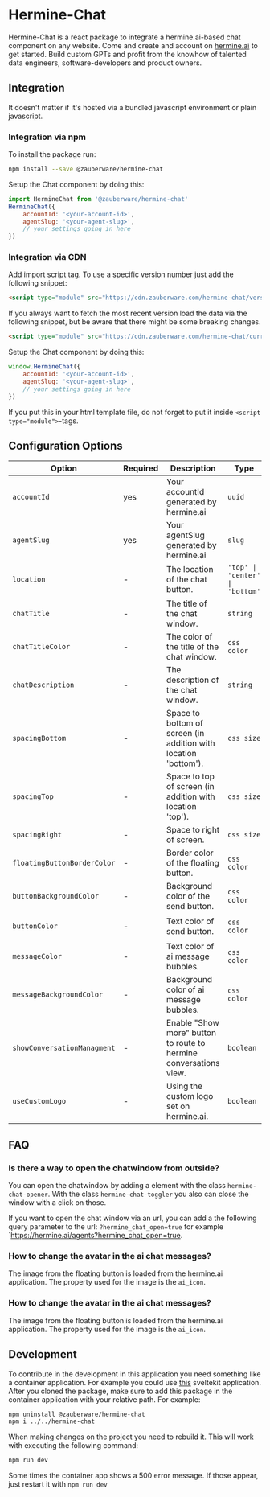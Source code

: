 # Hermine-Chat

Hermine-Chat is a react package to integrate a hermine.ai-based chat component on any website.
Come and create and account on [hermine.ai](https://hermine.ai) to get started. Build custom GPTs and profit from the knowhow of talented data engineers, software-developers and product owners.

## Integration

It doesn't matter if it's hosted via a bundled javascript environment or plain javascript.

### Integration via npm

To install the package run:

```bash
npm install --save @zauberware/hermine-chat
```

Setup the Chat component by doing this:

```javascript
import HermineChat from '@zauberware/hermine-chat'
HermineChat({
    accountId: '<your-account-id>',
    agentSlug: '<your-agent-slug>',
    // your settings going in here
})
```

### Integration via CDN

Add import script tag. To use a specific version number just add the following snippet:

```html
<script type="module" src="https://cdn.zauberware.com/hermine-chat/versions/v<VERION_NUMBER>/esm/index.js" crossorigin="anonymous"></script>
```

If you always want to fetch the most recent version load the data via the following snippet, but be aware that there might be some breaking changes.

```html
<script type="module" src="https://cdn.zauberware.com/hermine-chat/current/esm/index.js" crossorigin="anonymous"></script>
```

Setup the Chat component by doing this:

```javascript
window.HermineChat({
    accountId: '<your-account-id>',
    agentSlug: '<your-agent-slug>',
    // your settings going in here
})
```

If you put this in your html template file, do not forget to put it inside `<script type="module">`-tags.

## Configuration Options

| Option | Required | Description | Type | Example |
|--------|----------|-------------|------|---------|
| `accountId` | yes | Your accountId generated by hermine.ai | `uuid` | `11111111-2222-3333-4444-555555555555` |
| `agentSlug` | yes | Your agentSlug generated by hermine.ai | `slug` | `hermine-gpt` |
| `location`  | - | The location of the chat button. | `'top' \| 'center' \| 'bottom'` | `hermine-gpt` |
| `chatTitle`  | - | The title of the chat window. | `string` | `Hermine-Chat` |
| `chatTitleColor`  | - | The color of the title of the chat window. | `css color` | `rgb(15, 15, 15) \| 'red' \| '#e20'` |
| `chatDescription`  | - | The description of the chat window. | `string` | `Hermine-Chat` |
| `spacingBottom`  | - | Space to bottom of screen (in addition with location 'bottom'). | `css size` | `10px \| 10% \| 10vh` |
| `spacingTop`  | - | Space to top of screen (in addition with location 'top'). | `css size` | `10px \| 10% \| 10vh` |
| `spacingRight`  | - | Space to right of screen. | `css size` | `10px \| 10% \| 10vh` |
| `floatingButtonBorderColor`  | - | Border color of the floating button. | `css color` | `rgb(15, 15, 15) \| 'red' \| '#e20'` |
| `buttonBackgroundColor`  | - | Background color of the send button. | `css color` | `rgb(15, 15, 15) \| 'red' \| '#e20'` |
| `buttonColor`  | - | Text color of send button. | `css color` | `rgb(15, 15, 15) \| 'red' \| '#e20'` |
| `messageColor`  | - | Text color of ai message bubbles. | `css color` | `rgb(15, 15, 15) \| 'red' \| '#e20'` |
| `messageBackgroundColor`  | - | Background color of ai message bubbles. | `css color` | `rgb(15, 15, 15) \| 'red' \| '#e20'` |
| `showConversationManagment`  | - | Enable "Show more" button to route to hermine conversations view. | `boolean` | `true` |
| `useCustomLogo`  | - | Using the custom logo set on hermine.ai. | `boolean` | `true` |

## FAQ

### Is there a way to open the chatwindow from outside?

You can open the chatwindow by adding a element with the class `hermine-chat-opener`. With the class `hermine-chat-toggler` you also can close the window with a click on those.

If you want to open the chat window via an url, you can add a the following query parameter to the url: `?hermine_chat_open=true` for example `https://hermine.ai/agents?hermine_chat_open=true.

### How to change the avatar in the ai chat messages?

The image from the floating button is loaded from the hermine.ai application. The property used for the image is the `ai_icon`.

### How to change the avatar in the ai chat messages?

The image from the floating button is loaded from the hermine.ai application. The property used for the image is the `ai_icon`.

## Development

To contribute in the development in this application you need something like a container application.
For example you could use [this](https://github.com/ChrKahl/hermine-chat-container) sveltekit application.
After you cloned the package, make sure to add this package in the container application with your relative path.
For example:

```bash
npm uninstall @zauberware/hermine-chat
npm i ../../hermine-chat
```

When making changes on the project you need to rebuild it. This will work with executing the following command:

```bash
npm run dev
```

Some times the container app shows a 500 error message. If those appear, just restart it with `npm run dev`
